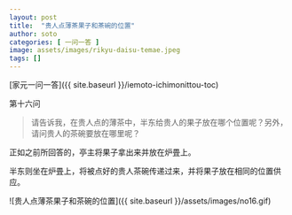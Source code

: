 ```yaml
---
layout: post
title:  "贵人点薄茶果子和茶碗的位置"
author: soto
categories: [ 一问一答 ]
image: assets/images/rikyu-daisu-temae.jpeg
tags: []
---
```


[家元一问一答]({{ site.baseurl }}/iemoto-ichimonittou-toc)

第十六问

> 请告诉我，在贵人点的薄茶中，半东给贵人的果子放在哪个位置呢？另外，请问贵人的茶碗要放在哪里呢？

正如之前所回答的，亭主将果子拿出来并放在炉畳上。

半东则坐在炉畳上，将被点好的贵人茶碗传递过来，并将果子放在相同的位置供应。

![贵人点薄茶果子和茶碗的位置]({{ site.baseurl }}/assets/images/no16.gif)

